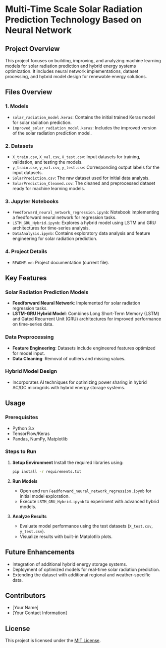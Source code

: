 # Multi-Time Scale Solar Radiation Prediction Technology  Based on Neural Network

## Project Overview
This project focuses on building, improving, and analyzing machine learning models for solar radiation prediction and hybrid energy systems optimization. It includes neural network implementations, dataset processing, and hybrid model design for renewable energy solutions.

## Files Overview

### 1. **Models**
   - `solar_radiation_model.keras`: Contains the initial trained Keras model for solar radiation prediction.
   - `improved_solar_radiation_model.keras`: Includes the improved version of the solar radiation prediction model.

### 2. **Datasets**
   - `X_train.csv`, `X_val.csv`, `X_test.csv`: Input datasets for training, validation, and testing the models.
   - `y_train.csv`, `y_val.csv`, `y_test.csv`: Corresponding output labels for the input datasets.
   - `SolarPrediction.csv`: The raw dataset used for initial data analysis.
   - `SolarPrediction_Cleaned.csv`: The cleaned and preprocessed dataset ready for machine learning models.

### 3. **Jupyter Notebooks**
   - `Feedforward_neural_network_regression.ipynb`: Notebook implementing a feedforward neural network for regression tasks.
   - `LSTM_GRU_Hybrid.ipynb`: Explores a hybrid model using LSTM and GRU architectures for time-series analysis.
   - `DataAnalysis.ipynb`: Contains exploratory data analysis and feature engineering for solar radiation prediction.

### 4. **Project Details**
   - `README.md`: Project documentation (current file).

## Key Features

### Solar Radiation Prediction Models
- **Feedforward Neural Network**: Implemented for solar radiation regression tasks.
- **LSTM-GRU Hybrid Model**: Combines Long Short-Term Memory (LSTM) and Gated Recurrent Unit (GRU) architectures for improved performance on time-series data.

### Data Preprocessing
- **Feature Engineering**: Datasets include engineered features optimized for model input.
- **Data Cleaning**: Removal of outliers and missing values.

### Hybrid Model Design
- Incorporates AI techniques for optimizing power sharing in hybrid AC/DC microgrids with hybrid energy storage systems.

## Usage

### Prerequisites
- Python 3.x
- TensorFlow/Keras
- Pandas, NumPy, Matplotlib

### Steps to Run
1. **Setup Environment**
   Install the required libraries using:
   ```bash
   pip install -r requirements.txt
   ```

2. **Run Models**
   - Open and run `Feedforward_neural_network_regression.ipynb` for initial model exploration.
   - Execute `LSTM_GRU_Hybrid.ipynb` to experiment with advanced hybrid models.

3. **Analyze Results**
   - Evaluate model performance using the test datasets (`X_test.csv`, `y_test.csv`).
   - Visualize results with built-in Matplotlib plots.

## Future Enhancements
- Integration of additional hybrid energy storage systems.
- Deployment of optimized models for real-time solar radiation prediction.
- Extending the dataset with additional regional and weather-specific data.

## Contributors
- [Your Name]
- [Your Contact Information]

## License
This project is licensed under the [MIT License](LICENSE).
